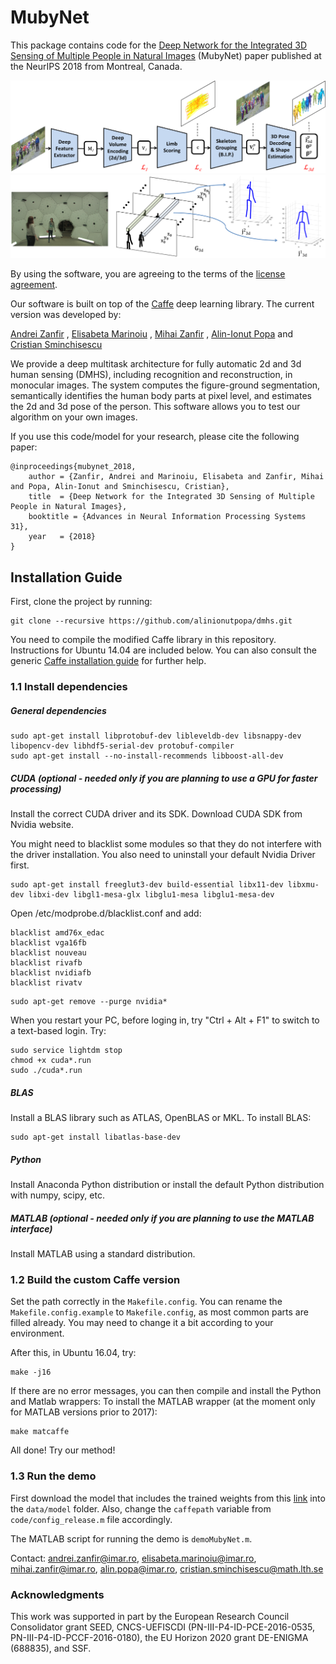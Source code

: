 # MubyNet
This package contains code for the [Deep Network for the Integrated 3D Sensing of Multiple People in Natural Images](https://papers.nips.cc/paper/8061-deep-network-for-the-integrated-3d-sensing-of-multiple-people-in-natural-images.pdf) (MubyNet) paper published at the NeurIPS 2018 from Montreal, Canada.

![architecture](fig/methodOverview.png)
![encoding](fig/3d_encoding.png)

By using the software, you are agreeing to the terms of the [license agreement](https://github.com/alinionutpopa/MubyNet/blob/master/LICENSE).

Our software is built on top of the [Caffe](http://caffe.berkeleyvision.org/) deep learning library. The current version was developed by:

[Andrei Zanfir](http://www.maths.lth.se/sminchisescu/research/profile/35/andrei-zanfir)
,
[Elisabeta Marinoiu](http://www.maths.lth.se/sminchisescu/research/profile/34/elisabeta-marinoiu)
,
[Mihai Zanfir](http://www.maths.lth.se/sminchisescu/research/profile/36/mihai-zanfir)
,
[Alin-Ionut Popa](http://www.maths.lth.se/sminchisescu/research/profile/33/alin-ionut-popa)
and
[Cristian Sminchisescu](http://www.maths.lth.se/matematiklth/personal/sminchis/index.html)

We provide a deep multitask architecture for fully automatic 2d and 3d human sensing (DMHS), including recognition and reconstruction, in monocular images. The system computes the figure-ground segmentation, semantically identifies the human body parts at pixel level, and estimates the 2d and 3d pose of the person. This software allows you to test our algorithm on your own images.



If you use this code/model for your research, please cite the following paper:
```
@inproceedings{mubynet_2018,
    author = {Zanfir, Andrei and Marinoiu, Elisabeta and Zanfir, Mihai and Popa, Alin-Ionut and Sminchisescu, Cristian},
    title  = {Deep Network for the Integrated 3D Sensing of Multiple People in Natural Images},
    booktitle = {Advances in Neural Information Processing Systems 31},
    year   = {2018}
}

```


## Installation Guide
First, clone the project by running:
```
git clone --recursive https://github.com/alinionutpopa/dmhs.git
```

You need to compile the modified Caffe library in this repository. Instructions for Ubuntu 14.04 are included below. You can also consult the generic [Caffe installation guide](http://caffe.berkeleyvision.org/installation.html) for further help.


### 1.1 Install dependencies
##### General dependencies
```
sudo apt-get install libprotobuf-dev libleveldb-dev libsnappy-dev libopencv-dev libhdf5-serial-dev protobuf-compiler
sudo apt-get install --no-install-recommends libboost-all-dev
```

##### CUDA (optional - needed only if you are planning to use a GPU for faster processing)
Install the correct CUDA driver and its SDK. Download CUDA SDK from Nvidia website. 

You might need to blacklist some modules so that they do not interfere with the driver installation. You also need to uninstall your default Nvidia Driver first.
```
sudo apt-get install freeglut3-dev build-essential libx11-dev libxmu-dev libxi-dev libgl1-mesa-glx libglu1-mesa libglu1-mesa-dev
``` 
Open /etc/modprobe.d/blacklist.conf and add:
```
blacklist amd76x_edac
blacklist vga16fb
blacklist nouveau
blacklist rivafb
blacklist nvidiafb
blacklist rivatv
```
```
sudo apt-get remove --purge nvidia*
```

When you restart your PC, before loging in, try "Ctrl + Alt + F1" to switch to a text-based login. Try:
```
sudo service lightdm stop
chmod +x cuda*.run
sudo ./cuda*.run
```

##### BLAS
Install a BLAS library such as ATLAS, OpenBLAS or MKL. To install BLAS:
```
sudo apt-get install libatlas-base-dev 
```

##### Python 
Install Anaconda Python distribution or install the default Python distribution with numpy, scipy, etc.

##### MATLAB (optional - needed only if you are planning to use the MATLAB interface)
Install MATLAB using a standard distribution.

### 1.2 Build the custom Caffe version
Set the path correctly in the ``Makefile.config``. You can rename the ``Makefile.config.example`` to ``Makefile.config``, as most common parts are filled already. You may need to change it a bit according to your environment.

After this, in Ubuntu 16.04, try:
```
make -j16
```

If there are no error messages, you can then compile and install the Python and Matlab wrappers:
To install the MATLAB wrapper (at the moment only for MATLAB versions prior to 2017):
```
make matcaffe
```


All done! Try our method!


### 1.3 Run the demo
First download the model that includes the trained weights from this [link](https://drive.google.com/open?id=0B2xD_tIOYyL1RlFhVGg4Y0VXYlk) into the ``data/model`` folder. Also, change the ``caffepath`` variable from ``code/config_release.m`` file accordingly.

The MATLAB script for running the demo is ``demoMubyNet.m``.

Contact: <andrei.zanfir@imar.ro>, <elisabeta.marinoiu@imar.ro>, <mihai.zanfir@imar.ro>, <alin.popa@imar.ro>, <cristian.sminchisescu@math.lth.se>


### Acknowledgments
This work was supported in part by the
European Research Council Consolidator grant SEED, CNCS-UEFISCDI (PN-III-P4-ID-PCE-2016-0535, PN-III-P4-ID-PCCF-2016-0180), the EU Horizon 2020 grant DE-ENIGMA (688835), and SSF.
